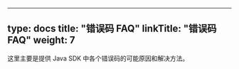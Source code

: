 
---
type: docs
title: "错误码 FAQ"
linkTitle: "错误码 FAQ"
weight: 7
---

这里主要是提供 Java SDK 中各个错误码的可能原因和解决方法。